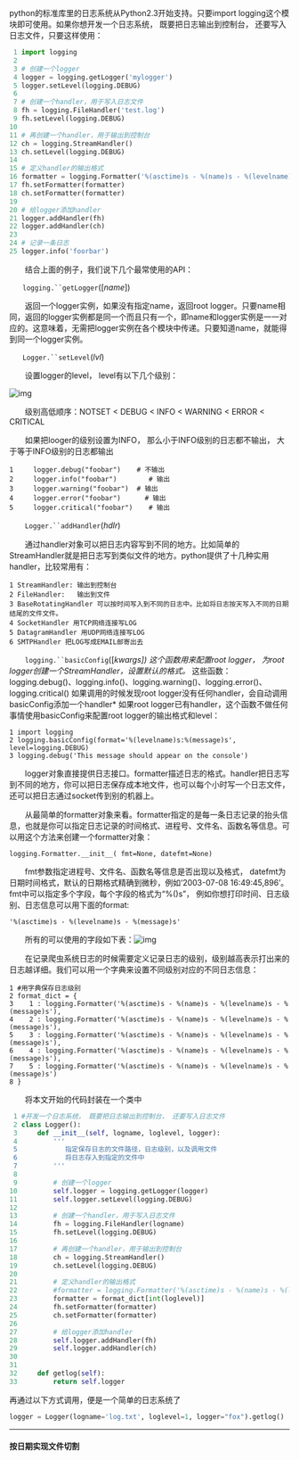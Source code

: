 python的标准库里的日志系统从Python2.3开始支持。只要import logging这个模块即可使用。如果你想开发一个日志系统， 既要把日志输出到控制台， 还要写入日志文件，只要这样使用：

```python
 1 import logging
 2 
 3 # 创建一个logger
 4 logger = logging.getLogger('mylogger')
 5 logger.setLevel(logging.DEBUG)
 6 
 7 # 创建一个handler，用于写入日志文件
 8 fh = logging.FileHandler('test.log')
 9 fh.setLevel(logging.DEBUG)
10 
11 # 再创建一个handler，用于输出到控制台
12 ch = logging.StreamHandler()
13 ch.setLevel(logging.DEBUG)
14 
15 # 定义handler的输出格式
16 formatter = logging.Formatter('%(asctime)s - %(name)s - %(levelname)s - %(message)s')
17 fh.setFormatter(formatter)
18 ch.setFormatter(formatter)
19 
20 # 给logger添加handler
21 logger.addHandler(fh)
22 logger.addHandler(ch)
23 
24 # 记录一条日志
25 logger.info('foorbar')
```

　　结合上面的例子，我们说下几个最常使用的API：

`　　logging.``getLogger`([*name*])

　　返回一个logger实例，如果没有指定name，返回root logger。只要name相同，返回的logger实例都是同一个而且只有一个，即name和logger实例是一一对应的。这意味着，无需把logger实例在各个模块中传递。只要知道name，就能得到同一个logger实例。

`　　Logger.``setLevel`(*lvl*)

　　设置logger的level， level有以下几个级别：

![img](https://imgedu.lagou.com/07163734-7b82e458785a441bbf66a3ff329f5e3a.png)

　　级别高低顺序：NOTSET < DEBUG < INFO < WARNING < ERROR < CRITICAL

　　如果把looger的级别设置为INFO， 那么小于INFO级别的日志都不输出， 大于等于INFO级别的日志都输出　　

```
1     logger.debug("foobar")    # 不输出   
2     logger.info("foobar")        # 输出  
3     logger.warning("foobar")  # 输出  
4     logger.error("foobar")      # 输出  
5     logger.critical("foobar")    # 输出  
```

　　`Logger.``addHandler`(*hdlr*)

　　通过handler对象可以把日志内容写到不同的地方。比如简单的StreamHandler就是把日志写到类似文件的地方。python提供了十几种实用handler，比较常用有：

```
1 StreamHandler: 输出到控制台
2 FileHandler:   输出到文件
3 BaseRotatingHandler 可以按时间写入到不同的日志中。比如将日志按天写入不同的日期结尾的文件文件。
4 SocketHandler 用TCP网络连接写LOG
5 DatagramHandler 用UDP网络连接写LOG
6 SMTPHandler 把LOG写成EMAIL邮寄出去
```

　　`logging.``basicConfig`([***kwargs*])* 这个函数用来配置root logger， 为root logger创建一个StreamHandler，设置默认的格式。* 这些函数： logging.debug()、logging.info()、logging.warning()、logging.error()、logging.critical() 如果调用的时候发现root logger没有任何handler，会自动调用basicConfig添加一个handler* 如果root logger已有handler，这个函数不做任何事情使用basicConfig来配置root logger的输出格式和level：

```
1 import logging
2 logging.basicConfig(format='%(levelname)s:%(message)s', level=logging.DEBUG)
3 logging.debug('This message should appear on the console')
```

 

　　logger对象直接提供日志接口。formatter描述日志的格式。handler把日志写到不同的地方，你可以把日志保存成本地文件，也可以每个小时写一个日志文件，还可以把日志通过socket传到别的机器上。

　　从最简单的formatter对象来看。formatter指定的是每一条日志记录的抬头信息，也就是你可以指定日志记录的时间格式、进程号、文件名、函数名等信息。可以用这个方法来创建一个formatter对象：

```
logging.Formatter.__init__( fmt=None, datefmt=None)
```

　　fmt参数指定进程号、文件名、函数名等信息是否出现以及格式， datefmt为日期时间格式，默认的日期格式精确到微秒，例如‘2003-07-08 16:49:45,896’。fmt中可以指定多个字段，每个字段的格式为“%(<dictionary key>)s”， 例如你想打印时间、日志级别、日志信息可以用下面的format:

```
'%(asctime)s - %(levelname)s - %(message)s'
```

　　所有的可以使用的字段如下表：![img](https://imgedu.lagou.com/07155407-7d1416d0262e4fbab4e376c047aab8a6.jpg)

　　在记录爬虫系统日志的时候需要定义记录日志的级别，级别越高表示打出来的日志越详细。我们可以用一个字典来设置不同级别对应的不同日志信息：

```
1 #用字典保存日志级别
2 format_dict = {
3    1 : logging.Formatter('%(asctime)s - %(name)s - %(levelname)s - %(message)s'),
4    2 : logging.Formatter('%(asctime)s - %(name)s - %(levelname)s - %(message)s'),
5    3 : logging.Formatter('%(asctime)s - %(name)s - %(levelname)s - %(message)s'),
6    4 : logging.Formatter('%(asctime)s - %(name)s - %(levelname)s - %(message)s'),
7    5 : logging.Formatter('%(asctime)s - %(name)s - %(levelname)s - %(message)s')
8 }
```

　　将本文开始的代码封装在一个类中

```python
 1 #开发一个日志系统， 既要把日志输出到控制台， 还要写入日志文件   
 2 class Logger():
 3     def __init__(self, logname, loglevel, logger):
 4         '''
 5            指定保存日志的文件路径，日志级别，以及调用文件
 6            将日志存入到指定的文件中
 7         '''
 8         
 9         # 创建一个logger
10         self.logger = logging.getLogger(logger)
11         self.logger.setLevel(logging.DEBUG)
12         
13         # 创建一个handler，用于写入日志文件
14         fh = logging.FileHandler(logname)
15         fh.setLevel(logging.DEBUG)
16         
17         # 再创建一个handler，用于输出到控制台
18         ch = logging.StreamHandler()
19         ch.setLevel(logging.DEBUG)
20         
21         # 定义handler的输出格式
22         #formatter = logging.Formatter('%(asctime)s - %(name)s - %(levelname)s - %(message)s')
23         formatter = format_dict[int(loglevel)]
24         fh.setFormatter(formatter)
25         ch.setFormatter(formatter)
26         
27         # 给logger添加handler
28         self.logger.addHandler(fh)
29         self.logger.addHandler(ch)
30         
31     
32     def getlog(self):
33         return self.logger
```

再通过以下方式调用，便是一个简单的日志系统了

```python
logger = Logger(logname='log.txt', loglevel=1, logger="fox").getlog()
```

---

#### 按日期实现文件切割